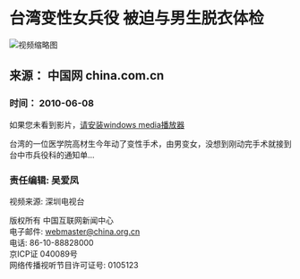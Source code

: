 # 台湾变性女兵役 被迫与男生脱衣体检

![视频缩略图](http://images.china.cn/images1/ch/2009video/090811.jpg)

## 来源： 中国网 china.com.cn

### 时间： 2010-06-08

如果您未看到影片，[请安装windows media播放器](http://www.microsoft.com/windows/windowsmedia/cn/player/download/download.aspx/)

台湾的一位医学院高材生今年动了变性手术，由男变女，没想到刚动完手术就接到台中市兵役科的通知单...

### 责任编辑: 吴爱凤  
视频来源: 深圳电视台

版权所有 中国互联网新闻中心  
电子邮件: webmaster@china.org.cn  
电话: 86-10-88828000  
京ICP证 040089号  
网络传播视听节目许可证号: 0105123  